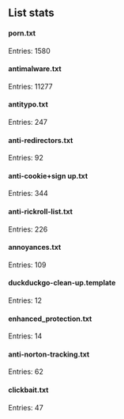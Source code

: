 ## List stats
#### porn.txt
Entries: 1580 <br> 
#### antimalware.txt
Entries: 11277 <br> 
#### antitypo.txt
Entries: 247 <br> 
#### anti-redirectors.txt
Entries: 92 <br> 
#### anti-cookie+sign up.txt
Entries: 344 <br> 
#### anti-rickroll-list.txt
Entries: 226 <br> 
#### annoyances.txt
Entries: 109 <br> 
#### duckduckgo-clean-up.template
Entries: 12 <br> 
#### enhanced_protection.txt
Entries: 14 <br> 
#### anti-norton-tracking.txt
Entries: 62 <br> 
#### clickbait.txt
Entries: 47 <br> 
